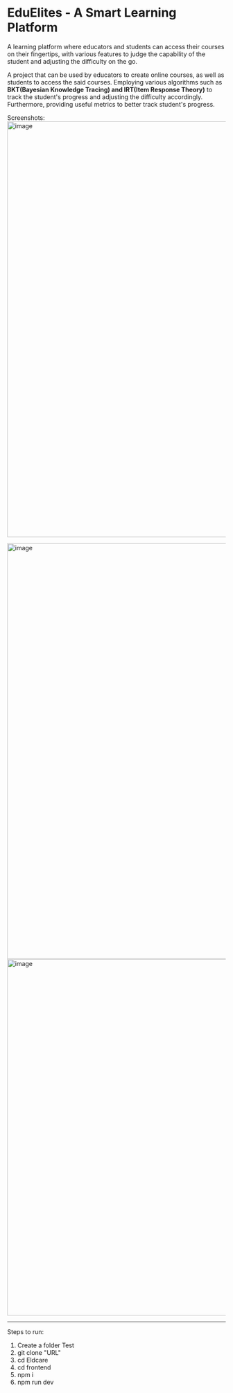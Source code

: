 # EduElites - A Smart Learning Platform


A learning platform where educators and students can access their courses on their fingertips, with various features to judge the capability of the student and adjusting the difficulty on the go.

A project that can be used by educators to create online courses, as well as students to access the said courses. Employing various algorithms such as **BKT(Bayesian Knowledge Tracing) and IRT(Item Response Theory)** to track the student's progress and adjusting the difficulty accordingly. Furthermore, providing useful metrics to better track student's progress.

Screenshots:
<img width="960" alt="image" src="https://github.com/ParthJain18/AL-frontend/assets/95374592/560cafe2-a8ab-4296-b726-c38386bdc03a">

<img width="960" alt="image" src="https://github.com/ParthJain18/AL-frontend/assets/95374592/6557373c-6e2e-408b-9b5c-ed9d2d512107">

<img width="823" alt="image" src="https://github.com/ParthJain18/AL-frontend/assets/95374592/296ef3c5-4769-48bf-8a7f-97f819502396">


***


Steps to run:

1. Create a folder Test
2. git clone "URL"
3. cd Eldcare
4. cd frontend
5. npm i
6. npm run dev
